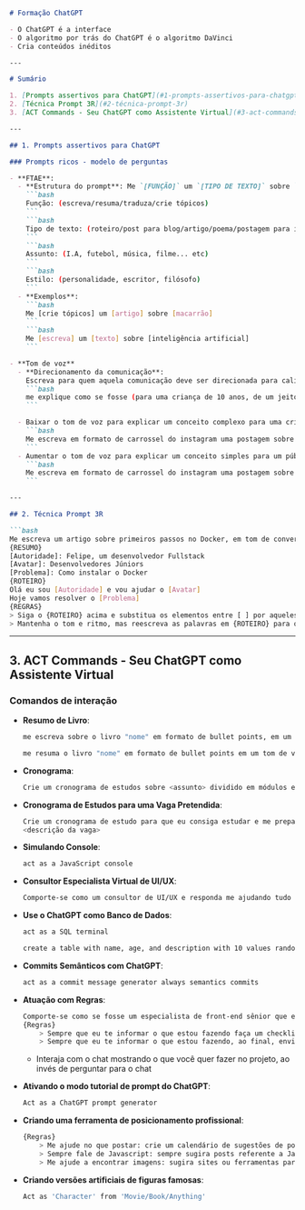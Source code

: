 ```markdown
# Formação ChatGPT

- O ChatGPT é a interface
- O algoritmo por trás do ChatGPT é o algoritmo DaVinci
- Cria conteúdos inéditos

---

# Sumário

1. [Prompts assertivos para ChatGPT](#1-prompts-assertivos-para-chatgpt)
2. [Técnica Prompt 3R](#2-técnica-prompt-3r)
3. [ACT Commands - Seu ChatGPT como Assistente Virtual](#3-act-commands---seu-chatgpt-como-assistente-virtual)

---

## 1. Prompts assertivos para ChatGPT

### Prompts ricos - modelo de perguntas

- **FTAE**:
  - **Estrutura do prompt**: Me `[FUNÇÃO]` um `[TIPO DE TEXTO]` sobre `[assunto]` nesse `[estilo]`
    ```bash
    Função: (escreva/resuma/traduza/crie tópicos)
    ```
    ```bash
    Tipo de texto: (roteiro/post para blog/artigo/poema/postagem para instagram)
    ```
    ```bash
    Assunto: (I.A, futebol, música, filme... etc)
    ```
    ```bash
    Estilo: (personalidade, escritor, filósofo)
    ```
  - **Exemplos**:
    ```bash
    Me [crie tópicos] um [artigo] sobre [macarrão]
    ```
    ```bash 
    Me [escreva] um [texto] sobre [inteligência artificial]
    ```

- **Tom de voz**
  - **Direcionamento da comunicação**:
    Escreva para quem aquela comunicação deve ser direcionada para calibrar o entendimento e naturalidade da resposta.
    ```bash
    me explique como se fosse (para uma criança de 10 anos, de um jeito mais sênior)
    ```

  - Baixar o tom de voz para explicar um conceito complexo para uma criança de 10 anos:
    ```bash
    Me escreva em formato de carrossel do instagram uma postagem sobre programação me explicando o que é DOCKER em um estilo informal e descontraído como se tivesse sido postado por um influencer de tecnologia, `explique como se fosse para uma criança de 10 anos`
    ```
  - Aumentar o tom de voz para explicar um conceito simples para um público mais sênior:
    ```bash
    Me escreva em formato de carrossel do instagram uma postagem sobre programação me explicando o que é DOCKER em um estilo informal e descontraído como se tivesse sido postado por um influencer de tecnologia, `explique com um tom de voz mais sênior`
    ```

---

## 2. Técnica Prompt 3R

```bash
Me escreva um artigo sobre primeiros passos no Docker, em tom de conversa com uma criança de 10 anos. Agora, use os itens em {RESUMO} para o {ROTEIRO} seguindo as {REGRAS}
{RESUMO}
[Autoridade]: Felipe, um desenvolvedor Fullstack
[Avatar]: Desenvolvedores Júniors
[Problema]: Como instalar o Docker
{ROTEIRO}
Olá eu sou [Autoridade] e vou ajudar o [Avatar]
Hoje vamos resolver o [Problema]
{REGRAS}
> Siga o {ROTEIRO} acima e substitua os elementos entre [ ] por aqueles listados em {RESUMO} acima.
> Mantenha o tom e ritmo, mas reescreva as palavras em {ROTEIRO} para que seja diferente do original, expandindo ou mudando conforme necessário.
```

---

## 3. ACT Commands - Seu ChatGPT como Assistente Virtual

### Comandos de interação

- **Resumo de Livro**:
    ```bash
    me escreva sobre o livro "nome" em formato de bullet points, em um tom de voz simplificado.
    ```
    ```bash
    me resuma o livro "nome" em formato de bullet points em um tom de voz simplificado, resumindo os principais capítulos
    ```

- **Cronograma**:
    ```bash
    Crie um cronograma de estudos sobre <assunto> dividido em módulos e tópicos, onde eu possa aprender X em Y dias com Z h de estudo por dia. Organize por dia da semana (Opcional?)
    ```

- **Cronograma de Estudos para uma Vaga Pretendida**:
    ```bash
    Crie um cronograma de estudo para que eu consiga estudar e me preparar para a vaga abaixo:
    <descrição da vaga>
    ```

- **Simulando Console**:
    ```bash
    act as a JavaScript console
    ```

- **Consultor Especialista Virtual de UI/UX**:
    ```bash
    Comporte-se como um consultor de UI/UX e responda me ajudando tudo com as dimensões da imagem e dicas de como implementar da melhor maneira
    ```

- **Use o ChatGPT como Banco de Dados**:
    ```bash 
    act as a SQL terminal
    ```
    ```bash
    create a table with name, age, and description with 10 values randomics
    ```

- **Commits Semânticos com ChatGPT**:
    ```bash
    act as a commit message generator always semantics commits
    ```

- **Atuação com Regras**:
    ```bash
    Comporte-se como se fosse um especialista de front-end sênior que está me orientando a programar melhor
    {Regras}
        > Sempre que eu te informar o que estou fazendo faça um checklist de boas práticas de front-end
        > Sempre que eu te informar o que estou fazendo, ao final, envie uma sugestão de código
    ```
    - Interaja com o chat mostrando o que você quer fazer no projeto, ao invés de perguntar para o chat 

- **Ativando o modo tutorial de prompt do ChatGPT**:
    ```bash
    Act as a ChatGPT prompt generator
    ```

- **Criando uma ferramenta de posicionamento profissional**:
    ```bash
    {Regras}
        > Me ajude no que postar: crie um calendário de sugestões de posts de engajamento para o meu LinkedIn
        > Sempre fale de Javascript: sempre sugira posts referente a Javascript
        > Me ajude a encontrar imagens: sugira sites ou ferramentas para construir essas imagens
    ```

- **Criando versões artificiais de figuras famosas**:
    ```bash
    Act as 'Character' from 'Movie/Book/Anything'
    ```
```
